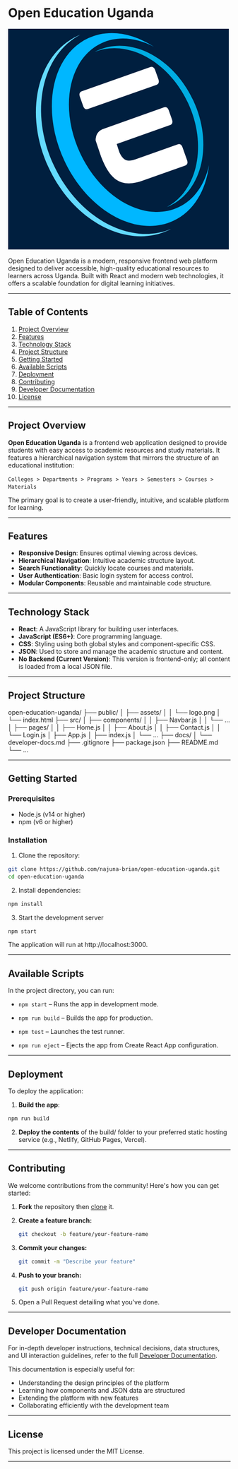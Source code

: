 # Open Education Uganda

![Project Logo](public/Assets/logo.png)

Open Education Uganda is a modern, responsive frontend web platform designed to deliver accessible, high-quality educational resources to learners across Uganda. Built with React and modern web technologies, it offers a scalable foundation for digital learning initiatives.

---

## Table of Contents
1. [Project Overview](#project-overview)
2. [Features](#features)
3. [Technology Stack](#technology-stack)
4. [Project Structure](#project-structure)
5. [Getting Started](#getting-started)
6. [Available Scripts](#available-scripts)
7. [Deployment](#deployment)
8. [Contributing](#contributing)
9. [Developer Documentation](#developer-documentation)
10. [License](#license)

---

## Project Overview <a name="project-overview"></a>

**Open Education Uganda** is a frontend web application designed to provide students with easy access to academic resources and study materials. It features a hierarchical navigation system that mirrors the structure of an educational institution:

`Colleges > Departments > Programs > Years > Semesters > Courses > Materials`

The primary goal is to create a user-friendly, intuitive, and scalable platform for learning.

---

## Features <a name="features"></a>

- **Responsive Design**: Ensures optimal viewing across devices.
- **Hierarchical Navigation**: Intuitive academic structure layout.
- **Search Functionality**: Quickly locate courses and materials.
- **User Authentication**: Basic login system for access control.
- **Modular Components**: Reusable and maintainable code structure.

---

## Technology Stack <a name="technology-stack"></a>

- **React**: A JavaScript library for building user interfaces.
- **JavaScript (ES6+)**: Core programming language.
- **CSS**: Styling using both global styles and component-specific CSS.
- **JSON**: Used to store and manage the academic structure and content.
- **No Backend (Current Version)**: This version is frontend-only; all content is loaded from a local JSON file.

---

## Project Structure <a name="project-structure"></a>
open-education-uganda/
├── public/
│ ├── assets/
│ │ └── logo.png
│ └── index.html
├── src/
│ ├── components/
│ │ ├── Navbar.js
│ │ └── ...
│ ├── pages/
│ │ ├── Home.js
│ │ ├── About.js
│ │ ├── Contact.js
│ │ └── Login.js
│ ├── App.js
│ ├── index.js
│ └── ...
├── docs/
│ └── developer-docs.md
├── .gitignore
├── package.json
├── README.md
└── ...

---

## Getting Started <a name="getting-started"></a>

### Prerequisites
- Node.js (v14 or higher)
- npm (v6 or higher)

### Installation <a name="inatallation"></a>
1. Clone the repository:
```bash
git clone https://github.com/najuna-brian/open-education-uganda.git
cd open-education-uganda
```

2. Install dependencies:

```bash
npm install
```

3. Start the development server
```bash
npm start
```
The application will run at http://localhost:3000.

---

## Available Scripts <a name="available-scripts"></a>

In the project directory, you can run:

- `npm start` – Runs the app in development mode.

- `npm run build` – Builds the app for production.

- `npm test` – Launches the test runner.

- `npm run eject` – Ejects the app from Create React App configuration.

---

## Deployment <a name="deployment"></a>

To deploy the application:

1. **Build the app**:

```bash
npm run build
```
2. **Deploy the contents** of the build/ folder to your preferred static hosting service (e.g., Netlify, GitHub Pages, Vercel).

---

## Contributing <a name="contributing"></a>

We welcome contributions from the community! Here's how you can get started:

1. **Fork** the repository then [clone](#installation) it.

2. **Create a feature branch:**

   ```bash
   git checkout -b feature/your-feature-name
   ```
3. **Commit your changes:**

   ```bash
   git commit -m "Describe your feature"
   ```
4. **Push to your branch:**

   ```bash
   git push origin feature/your-feature-name
   ```
5. Open a Pull Request detailing what you've done.

---

## Developer Documentation <a name="developer-documentation"></a>

For in-depth developer instructions, technical decisions, data structures, and UI interaction guidelines, refer to the full [Developer Documentation](developer-docs.md).

This documentation is especially useful for:

- Understanding the design principles of the platform
- Learning how components and JSON data are structured
- Extending the platform with new features
- Collaborating efficiently with the development team

---

## License <a name="license"></a>

This project is licensed under the MIT License.

---


